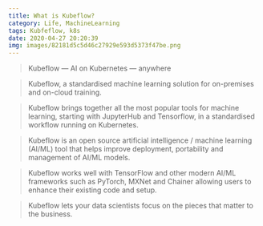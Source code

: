 ```yaml
---
title: What is Kubeflow?
category: Life, MachineLearning
tags: Kubfeflow, k8s
date: 2020-04-27 20:20:39
img: images/82181d5c5d46c27929e593d5373f47be.png
---
```


> Kubeflow — AI on Kubernetes — anywhere

> Kubeflow, a standardised machine learning solution for on-premises and on-cloud training. 

> Kubeflow brings together all the most popular tools for machine learning, starting with JupyterHub and Tensorflow, in a standardised workflow running on Kubernetes. 

> Kubeflow is an open source artificial intelligence / machine learning (AI/ML) tool that helps improve deployment, portability and management of AI/ML models.

> Kubeflow works well with TensorFlow and other modern AI/ML frameworks such as PyTorch, MXNet and Chainer allowing users to enhance their existing code and setup.

> Kubeflow lets your data scientists focus on the pieces that matter to the business.
